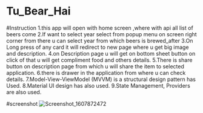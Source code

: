 # Tu_Bear_Hai

#Instruction 
1.this app will open with home screen ,where with api all list of beers come
2.If want to select year select from popup menu on screen right corner from there u can select year from which beers is brewed_after
3.On Long press of any card it will redirect to new page where u get big image and description.
4.on Description page u will get on bottom sheet button on click of that u will get compliment food and others details.
5.There is share button on description page from which u will share the item to selected application.
6.there is drawer in the application from where u can check details.
7.Model-View-ViewModel (MVVM) is a structural design pattern has Used.
8.Material UI design has also used.
9.State Management, Providers are also used.

#screenshot
![Screenshot_1607872472](https://user-images.githubusercontent.com/55195660/102015952-6c7c6080-3d84-11eb-959e-7d297e9af0e0.png)
